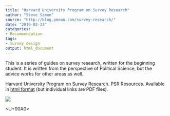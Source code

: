 ```yaml
---
title: "Harvard University Program on Survey Research"
author: "Steve Simon"
source: "http://blog.pmean.com/survey-research/"
date: "2019-03-23"
categories:
- Recommendation
tags:
- Survey design
output: html_document
---
```


This is a series of guides on survey research, written for the beginning
student. It is written from the perspective of Political Science, but
the advice works for other areas as well.

<!---More--->

Harvard University Program on Survey Research. PSR Resources. Available
in [html format](https://psr.iq.harvard.edu/book/psr-resources) (but
individual links are PDF files).

![](http://www.pmean.com/images/images/19/survey-research01.png)



<U+00A0>


